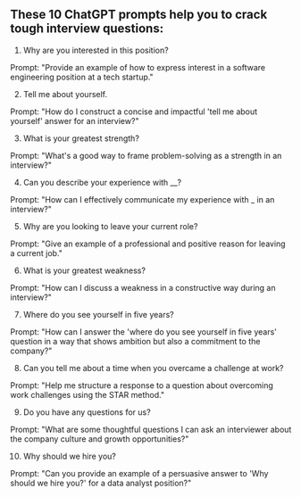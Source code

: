 ## These 10 ChatGPT prompts help you to crack tough interview questions:

1. Why are you interested in this position?

Prompt: "Provide an example of how to express interest in a software engineering position at a tech startup."

2. Tell me about yourself.

Prompt: "How do I construct a concise and impactful 'tell me about yourself' answer for an interview?"

3. What is your greatest strength?

Prompt: "What's a good way to frame problem-solving as a strength in an interview?"

4. Can you describe your experience with __?

Prompt: "How can I effectively communicate my experience with _ in an interview?"

5. Why are you looking to leave your current role?

Prompt: "Give an example of a professional and positive reason for leaving a current job."

6. What is your greatest weakness?

Prompt: "How can I discuss a weakness in a constructive way during an interview?"

7. Where do you see yourself in five years?

Prompt: "How can I answer the 'where do you see yourself in five years' question in a way that shows ambition but also a commitment to the company?"

8. Can you tell me about a time when you overcame a challenge at work?

Prompt: "Help me structure a response to a question about overcoming work challenges using the STAR method."

9. Do you have any questions for us?

Prompt: "What are some thoughtful questions I can ask an interviewer about the company culture and growth opportunities?"

10. Why should we hire you?

Prompt: "Can you provide an example of a persuasive answer to 'Why should we hire you?' for a data analyst position?"